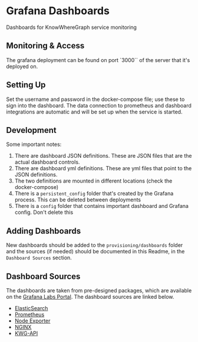 # Grafana Dashboards

Dashboards for KnowWhereGraph service monitoring

## Monitoring & Access

The grafana deployment can be found on port `3000`` of the server that it's deployed on.

## Setting Up

Set the username and password in the docker-compose file; use these to sign into the dashboard. The data connection to prometheus and dashboard integrations are automatic and will be set up when the service is started.

## Development

Some important notes:

1. There are dashboard JSON definitions. These are JSON files that are the actual dashboard controls.
2. There are dashboard yml definitions. These are yml files that point to the JSON definitions.
3. The two definitions are mounted in different locations (check the docker-compose)
4. There is a `persistent_config` folder that's created by the Grafana process. This can be deleted between deployments
5. There is a `config` folder that contains important dashboard and Grafana config. Don't delete this

## Adding Dashboards

New dashboards should be added to the `provisioning/dashboards` folder and the sources (if needed) should be documented in this Readme, in the `Dashboard Sources` section.

## Dashboard Sources

The dashboards are taken from pre-designed packages, which are available on the [Grafana Labs Portal](https://grafana.com/grafana/dashboards/). The dashboard sources are linked below.

- [ElasticSearch](https://grafana.com/grafana/dashboards/3662-prometheus-2-0-overview/)
- [Prometheus](https://grafana.com/grafana/dashboards/3662-prometheus-2-0-overview/)
- [Node Exporter](https://grafana.com/grafana/dashboards/1860-node-exporter-full/)
- [NGINX](https://grafana.com/grafana/dashboards/14900-nginx/)
- [KWG-API](https://grafana.com/grafana/dashboards/16110-fastapi-observability/)
